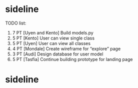 # sideline

TODO list:

1. 7 PT [Uyen and Kento] Build models.py
2. 5 PT [Kento] User can view single class
3. 5 PT [Uyen] User can view all classes
4. 4 PT [Mondale] Create wireframe for “explore” page
5. 3 PT [Audi] Design database for user model
6. 5 PT [Tasfia] Continue building prototype for landing page 
# sideline

